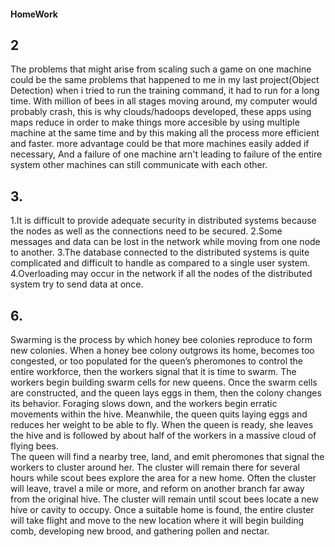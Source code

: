 #### HomeWork
## 2
   The problems that might arise from scaling such a game on one machine could
   be the same problems that happened to me in my last project(Object Detection) when i tried to run the training command,
   it had to run for a long time. With million of bees in all stages moving around, my computer would probably crash, this is why
   clouds/hadoops developed, these apps using maps reduce in order to make things more accesible by using multiple machine
   at the same time and by this making  all the process more efficient and faster.
   more advantage could be that more machines easily added if necessary, And a failure of one machine arn't leading to failure of the entire system
   other machines can still communicate with each other.
   
## 3.
   1.It is difficult to provide adequate security in distributed systems because the nodes as well as the connections need to be secured.
   2.Some messages and data can be lost in the network while moving from one node to another.
   3.The database connected to the distributed systems is quite complicated and difficult to handle as compared to a single user system.
   4.Overloading may occur in the network if all the nodes of the distributed system try to send data at once.
   
## 6.
   Swarming is the process by which honey bee colonies reproduce to form new colonies. 
   When a honey bee colony outgrows its home, becomes too congested, 
   or too populated for the queen’s pheromones to control the entire workforce,
   then the workers signal that it is time to swarm. The workers begin building swarm cells for new queens. 
   Once the swarm cells are constructed, and the queen lays eggs in them, then the colony changes its behavior.
   Foraging slows down, and the workers begin erratic movements within the hive. 
   Meanwhile, the queen quits laying eggs and reduces her weight to be able to fly. When the queen is ready,
   she leaves the hive and is followed by about half of the workers in a massive cloud of flying bees.  
   The queen will find a nearby tree, land, and emit pheromones that signal the workers to cluster around her. 
   The cluster will remain there for several hours while scout bees explore the area for a new home. Often the cluster will leave, 
   travel a mile or more, and reform on another branch far away from the original hive. 
   The cluster will remain until scout bees locate a new hive or cavity to occupy. 
   Once a suitable home is found, the entire cluster will take flight and move to the new location where it will begin building comb, 
   developing new brood, and gathering pollen and nectar.
